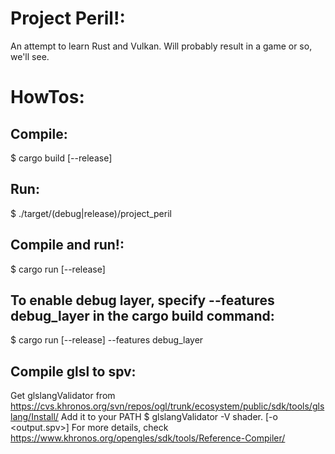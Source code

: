 Project Peril!:
===============

An attempt to learn Rust and Vulkan.
Will probably result in a game or so, we'll see.

HowTos:
=======

## Compile:
$ cargo build [--release]

## Run:
$ ./target/(debug|release)/project\_peril

## Compile and run!:
$ cargo run [--release]

## To enable debug layer, specify --features debug\_layer in the cargo build command:
$ cargo run [--release] --features debug\_layer

## Compile glsl to spv:
Get glslangValidator from https://cvs.khronos.org/svn/repos/ogl/trunk/ecosystem/public/sdk/tools/glslang/Install/
Add it to your PATH
$ glslangValidator -V shader.<stage> [-o <output.spv>]
For more details, check https://www.khronos.org/opengles/sdk/tools/Reference-Compiler/
